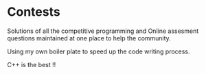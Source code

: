 # Contests

Solutions of all the competitive programming and Online assesment questions maintained at one place to help the community.

Using my own boiler plate to speed up the code writing process.


C++ is the best !!

